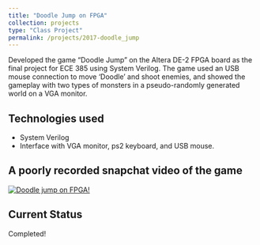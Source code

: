 ```yaml
---
title: "Doodle Jump on FPGA"
collection: projects
type: "Class Project"
permalink: /projects/2017-doodle_jump
---
```


Developed the game “Doodle Jump” on the Altera DE-2 FPGA board as the final project for ECE 385 using System Verilog. The game used an USB mouse connection to move ‘Doodle’ and shoot enemies, and showed the gameplay with two types of monsters in a pseudo-randomly generated world on a VGA monitor.

## Technologies used

* System Verilog
* Interface with VGA monitor, ps2 keyboard, and USB mouse.

## A poorly recorded snapchat video of the game

[![Doodle jump on FPGA!](http://img.youtube.com/vi/1Xvp4TTi9jE/0.jpg)](https://youtu.be/1Xvp4TTi9jE "Doodle jump on FPGA")

## Current Status

Completed!
